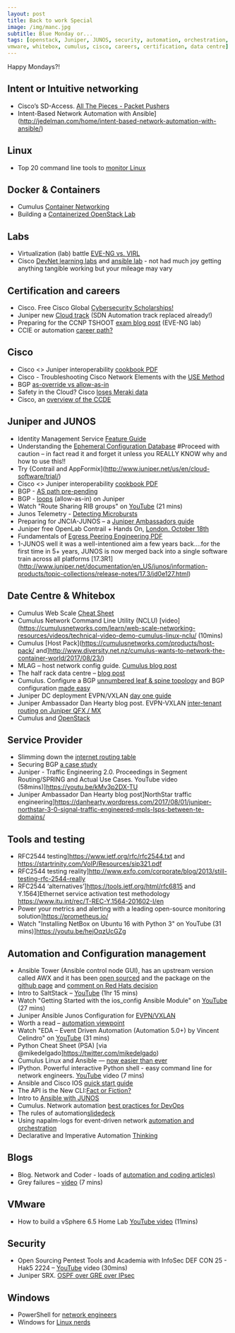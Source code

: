 ```yaml
---
layout: post
title: Back to work Special
image: /img/manc.jpg
subtitle: Blue Monday or...
tags: [openstack, Juniper, JUNOS, security, automation, orchestration, intent, linux, docker, containers, labs, eve-ng, 
vmware, whitebox, cumulus, cisco, careers, certification, data centre]
---
```

Happy Mondays?!

## Intent or Intuitive networking

* Cisco’s SD-Access. [All The Pieces - Packet Pushers](http://packetpushers.net/ciscos-sd-access-pieces/)
* Intent-Based Network Automation with Ansible](http://jedelman.com/home/intent-based-network-automation-with-ansible/)


## Linux

* Top 20 command line tools to [monitor Linux](https://www.tecmint.com/command-line-tools-to-monitor-linux-performance/)


## Docker & Containers

* Cumulus [Container Networking](https://cumulusnetworks.com/learn/web-scale-networking-resources/validated-design-guides/Validated-Design-Guide-Container-Networking-Addressing-Routing-Domain/)
* Building a [Containerized OpenStack Lab](http://networkop.co.uk/blog/2017/09/08/os-lab-docker/)


## Labs

* Virtualization (lab) battle [EVE-NG vs. VIRL](https://www.802101.com/virtualization-battle-eve-ng-vs-virl/)
* Cisco [DevNet learning labs](https://learninglabs.cisco.com/) and [ansible lab](https://learninglabs.cisco.com/modules/sdx-ansible-intro) - not had much joy getting anything tangible working but your mileage may vary


## Certification and careers

* Cisco. Free Cisco Global [Cybersecurity Scholarships!](https://mkto.cisco.com/security-scholarship)
* Juniper new [Cloud track](https://www.juniper.net/uk/en/training/certification/news/2017/20170908-sdn-automation-track-replacement/) (SDN Automation track replaced already!)
* Preparing for the CCNP TSHOOT [exam blog post](https://www.lab-time.it/2017/09/04/preparing-for-the-ccnp-tshoot-exam/) (EVE-NG lab)
* CCIE or automation [career path?](https://networkerandcoder.wordpress.com/2017/07/25/ccie-vs-network-automation/)


## Cisco

* Cisco <> Juniper interoperability [cookbook PDF](http://networktest.com/jnpriop/cookbook.pdf)
* Cisco - Troubleshooting Cisco Network Elements with the [USE Method](https://www.packetmischief.ca/troubleshooting-cisco-network-elements-with-the-use-method/)
* BGP [as-override vs allow-as-in](https://ccieblog.co.uk/bgp/bgp-as-override-vs-allow-as-in)
* Safety in the Cloud? Cisco [loses Meraki data](https://www.theregister.co.uk/2017/08/06/cisco_meraki_data_loss/)
* Cisco, an [overview of the CCDE](https://zigbits.tech/zndp-010-an-overview-of-the-cisco-certified-design-expert-ccde-certification-with-jeremy-filliben/)


## Juniper and JUNOS

* Identity Management Service [Feature Guide](https://www.juniper.net/documentation/en_US/jims1.0.0/information-products/pathway-pages/feature-guide/jims-guide.html)
* Understanding the [Ephemeral Configuration Database](https://www.juniper.net/documentation/en_US/junos/topics/concept/ephemeral-configuration-database-overview.html) #Proceed with caution – in fact read it and forget it unless you REALLY KNOW why and how to use this!!
* Try {Contrail and AppFormix](http://www.juniper.net/us/en/cloud-software/trial/)
* Cisco <> Juniper interoperability [cookbook PDF](http://networktest.com/jnpriop/cookbook.pdf)
* BGP - [AS path pre-pending](https://orhanergun.net/2016/06/bgp-path-path-prepending/)
* BGP - [loops](http://www.juniper.net/documentation/en_US/junos11.4/topics/reference/configuration-statement/loops-edit-protocols-bgp-family.html) (allow-as-in) on Juniper
* Watch "Route Sharing RIB groups" on [YouTube](https://youtu.be/JT7rwWM8Yn8) (21 mins)
* Junos Telemetry - [Detecting Microbursts](http://forums.juniper.net/t5/Automation-Programmability/Junos-Telemetry-Detecting-Microbursts/ba-p/311225)
* Preparing for JNCIA-JUNOS – a [Juniper Ambassadors guide](http://puluka.com/home/networking/junos/preparing-for-jncia-junos/)
* Juniper free OpenLab Contrail + Hands On, [London. October 18th](https://learningportal.juniper.net/juniper/user_activity_schedule_info.aspx?id=139433&activity=7150)
* Fundamentals of [Egress Peering Engineering PDF](http://www.juniper.net/documentation/en_US/release-independent/solutions/information-products/pathway-pages/epe-fundamentals.pdf)
* 1-JUNOS well it was a well-intentioned aim a few years back....for the first time in 5+ years, JUNOS is now merged back into a single software train across all platforms [17.3R1]
(http://www.juniper.net/documentation/en_US/junos/information-products/topic-collections/release-notes/17.3/jd0e127.html)


## Date Centre & Whitebox

* Cumulus Web Scale [Cheat Sheet](http://go.cumulusnetworks.com/e/32472/rking-terminology-cheat-sheet-/94mndn/553030751)
* Cumulus Network Command Line Utility (NCLU) [video](https://cumulusnetworks.com/learn/web-scale-networking-resources/videos/technical-video-demo-cumulus-linux-nclu/ (10mins)
* Cumulus [Host Pack](https://cumulusnetworks.com/products/host-pack/ and]http://www.diversity.net.nz/cumulus-wants-to-network-the-container-world/2017/08/23/)
* MLAG – host network config guide. [Cumulus blog post](https://cumulusnetworks.com/blog/5-host-network-configurations-mlag/)
* The half rack data centre – [blog post](https://thenetworkstack.com/the-half-rack-datacenter/)
* Cumulus. Configure a BGP [unnumbered leaf & spine topology](http://codewerx.ca/2016/04/01/tutorial-configure-a-bgp-unnumbered-leaf-spine-topology-with-cumulus-vx-and-gns3/) and BGP configuration [made easy](http://blog.ipspace.net/2015/02/bgp-configuration-made-simple-with.html)
* Juniper DC deployment EVPN/VXLAN [day one guide](http://forums.juniper.net/t5/Day-One-Books/This-Week-Data-Center-Deployment-with-EVPN-VXLAN/ba-p/312164)
* Juniper Ambassador Dan Hearty blog post. EVPN-VXLAN [inter-tenant routing on Juniper QFX / MX](http://www.inetzero.com/qfxmxevpn/)
* Cumulus and [OpenStack](https://cumulusnetworks.com/blog/openstack-and-cumulus-linux/)


## Service Provider

* Slimming down the [internet routing table](https://www.redpill-linpro.com/sysadvent/2016/12/09/slimming-routing-table.html)
* Securing BGP [a case study](https://rule11.tech/securing-bgp-case-study/)
* Juniper - Traffic Engineering 2.0. Proceedings in Segment Routing/SPRING and Actual Use Cases. YouTube video  (58mins)]https://youtu.be/kMv3p2DX-TU
* Juniper Ambassador Dan Hearty blog post]NorthStar traffic engineering]https://danhearty.wordpress.com/2017/08/01/juniper-northstar-3-0-signal-traffic-engineered-mpls-lsps-between-te-domains/


## Tools and testing

* RFC2544 testing]https://www.ietf.org/rfc/rfc2544.txt and https://startrinity.com/VoIP/Resources/sip321.pdf
* RFC2544 testing reality]http://www.exfo.com/corporate/blog/2013/still-testing-rfc-2544-really
* RFC2544 ‘alternatives’]https://tools.ietf.org/html/rfc6815 and Y.1564]Ethernet service activation test methodology https://www.itu.int/rec/T-REC-Y.1564-201602-I/en
* Power your metrics and alerting with a leading open-source monitoring solution]https://prometheus.io/
* Watch "Installing NetBox on Ubuntu 16 with Python 3" on YouTube (31 mins)]https://youtu.be/hejOqzUcGZg


## Automation and Configuration management

* Ansible Tower (Ansible control node GUI), has an upstream version called AWX and it has been [open sourced](https://www.jeffgeerling.com/blog/2017/ansible-open-sources-ansible-tower-awx) and the package on the [github page](https://github.com/ansible/awx) and [comment on Red Hats decision](http://www.diversity.net.nz/red-hat-does-the-right-thing-with-ansible/2017/09/07/)
* Intro to SaltStack – [YouTube](https://www.youtube.com/watch?v=hePo-hLtsPc) (1hr 15 mins)
* Watch "Getting Started with the ios_config Ansible Module" on [YouTube](https://youtu.be/WXLUgDmvHDI) (27 mins)
* Juniper Ansible Junos Configuration for [EVPN/VXLAN](https://github.com/JNPRAutomate/ansible-junos-evpn-vxlan/blob/master/README.md)
* Worth a read – [automation viewpoint](https://thenewstack.io/end-network-automation-know-feel-fine/)
* Watch "EDA – Event Driven Automation (Automation 5.0+) by Vincent Celindro" on [YouTube](https://youtu.be/CAAlj42ofi8) (31 mins)
* Python Cheat Sheet (PSA) [via @mikedelgado]https://twitter.com/mikedelgado)
* Cumulus Linux and Ansible — [now easier than ever](https://cumulusnetworks.com/blog/cumulus-linux-ansible-now-easier-ever/)
* IPython. Powerful interactive Python shell - easy command line for network engineers. [YouTube](https://youtu.be/9msAkdBOzJY) video (7 mins)
* Ansible and Cisco IOS [quick start guide](https://www.ifconfig.it/hugo/post/2017-05-27-ansible-start/)
* The API is the New CLI:[Fact or Fiction?](https://chrisgrundemann.com/index.php/2017/api-new-cli-fact-fiction/)
* Intro to [Ansible with JUNOS](https://github.com/Juniper/Intro-to-Using-Ansible-with-Junos-OS/wiki#junos-os-and-ansible)
* Cumulus. Network automation [best practices for DevOps](https://cumulusnetworks.com/blog/network-automation-best-practices-devops/)
* The rules of automation[slidedeck](https://www.slideshare.net/JeremySchulman/the-rules-of-network-automation-interopnyc-2014)
* Using napalm-logs for event-driven network [automation and orchestration](https://napalm-automation.net/napalm-logs-released/)
* Declarative and Imperative Automation [Thinking](http://ipengineer.net/2017/09/declarative-and-imperative-automation-thinking/)


## Blogs

* Blog. Network and Coder - loads of [automation and coding articles)](https://networkerandcoder.wordpress.com/automation-step-by-step-series/)
* Grey failures – [video](https://rule11.tech/thoughts-grey-failures/) (7 mins)


## VMware

* How to build a vSphere 6.5 Home Lab [YouTube video](https://youtu.be/OsB0JML1qrQ) (11mins)


## Security

* Open Sourcing Pentest Tools and Academia with InfoSec DEF CON 25 - Hak5 2224 – [YouTube](https://youtu.be/q0y7Q9zksII) video (30mins)
* Juniper SRX. [OSPF over GRE over IPsec](https://jncie.eu/firefly-perimeter-ospf-over-gre-over-ipsec/)


## Windows

* PowerShell for [network engineers](https://github.com/1mrobas/PowerShell-for-Networking-Engineers-20170213)
* Windows for [Linux nerds](https://blog.jessfraz.com/post/windows-for-linux-nerds/)
